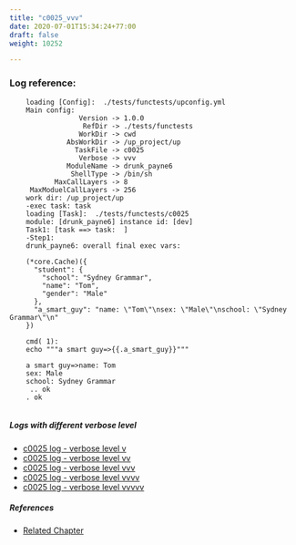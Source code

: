 ```yaml
---
title: "c0025_vvv"
date: 2020-07-01T15:34:24+77:00
draft: false
weight: 10252

---
```


### Log reference: <no value>

```
    loading [Config]:  ./tests/functests/upconfig.yml
    Main config:
                 Version -> 1.0.0
                  RefDir -> ./tests/functests
                 WorkDir -> cwd
              AbsWorkDir -> /up_project/up
                TaskFile -> c0025
                 Verbose -> vvv
              ModuleName -> drunk_payne6
               ShellType -> /bin/sh
           MaxCallLayers -> 8
     MaxModuelCallLayers -> 256
    work dir: /up_project/up
    -exec task: task
    loading [Task]:  ./tests/functests/c0025
    module: [drunk_payne6] instance id: [dev]
    Task1: [task ==> task:  ]
    -Step1:
    drunk_payne6: overall final exec vars:
    
    (*core.Cache)({
      "student": {
        "school": "Sydney Grammar",
        "name": "Tom",
        "gender": "Male"
      },
      "a_smart_guy": "name: \"Tom\"\nsex: \"Male\"\nschool: \"Sydney Grammar\"\n"
    })
    
    cmd( 1):
    echo """a smart guy=>{{.a_smart_guy}}"""
    
    a smart guy=>name: Tom
    sex: Male
    school: Sydney Grammar
     .. ok
    . ok
    
```

##### Logs with different verbose level
* [c0025 log - verbose level v](../../logs/c0025_v)
* [c0025 log - verbose level vv](../../logs/c0025_vv)
* [c0025 log - verbose level vvv](../../logs/c0025_vvv)
* [c0025 log - verbose level vvvv](../../logs/c0025_vvvv)
* [c0025 log - verbose level vvvvv](../../logs/c0025_vvvvv)

##### References
* [Related Chapter](../../dvars/c0025)
